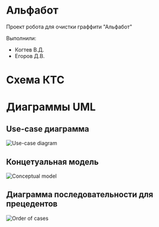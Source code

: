 # Альфабот

Проект робота для очистки граффити "Альфабот"

Выполнили:
* Когтев В.Д.
* Егоров Д.В.

# Схема КТС


# Диаграммы UML

## Use-case диаграмма
![Use-case diagram](https://github.com/Sh0kerr/ISArch/tree/main/docs/usecase.png?raw=true)
## Концетуальная модель
![Conceptual model](https://github.com/Sh0kerr/ISArch/tree/main/docs/conceptual_model.png?raw=true)
## Диаграмма последовательности для прецедентов
![Order of cases](https://github.com/Sh0kerr/ISArch/tree/main/docs/order_of_cases.png?raw=true)
